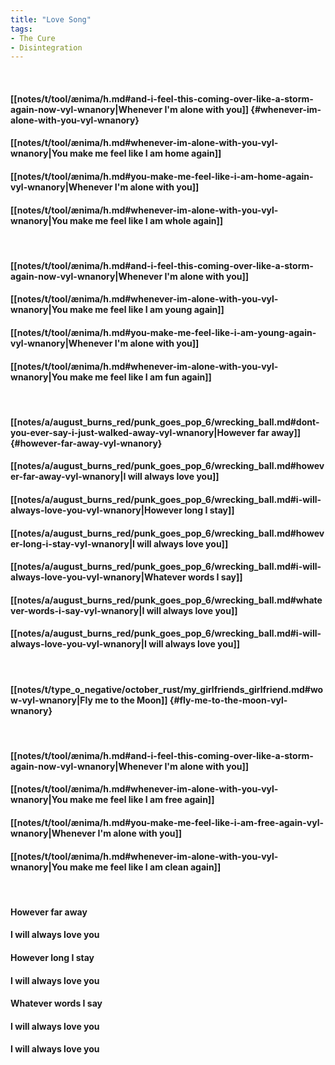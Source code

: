```yaml
---
title: "Love Song"
tags:
- The Cure
- Disintegration
---
```

&nbsp;
#### [[notes/t/tool/ænima/h.md#and-i-feel-this-coming-over-like-a-storm-again-now-vyl-wnanory|Whenever I'm alone with you]] {#whenever-im-alone-with-you-vyl-wnanory}
#### [[notes/t/tool/ænima/h.md#whenever-im-alone-with-you-vyl-wnanory|You make me feel like I am home again]]
#### [[notes/t/tool/ænima/h.md#you-make-me-feel-like-i-am-home-again-vyl-wnanory|Whenever I'm alone with you]]
#### [[notes/t/tool/ænima/h.md#whenever-im-alone-with-you-vyl-wnanory|You make me feel like I am whole again]]
&nbsp;
#### [[notes/t/tool/ænima/h.md#and-i-feel-this-coming-over-like-a-storm-again-now-vyl-wnanory|Whenever I'm alone with you]]
#### [[notes/t/tool/ænima/h.md#whenever-im-alone-with-you-vyl-wnanory|You make me feel like I am young again]]
#### [[notes/t/tool/ænima/h.md#you-make-me-feel-like-i-am-young-again-vyl-wnanory|Whenever I'm alone with you]]
#### [[notes/t/tool/ænima/h.md#whenever-im-alone-with-you-vyl-wnanory|You make me feel like I am fun again]]
&nbsp;
#### [[notes/a/august_burns_red/punk_goes_pop_6/wrecking_ball.md#dont-you-ever-say-i-just-walked-away-vyl-wnanory|However far away]] {#however-far-away-vyl-wnanory}
#### [[notes/a/august_burns_red/punk_goes_pop_6/wrecking_ball.md#however-far-away-vyl-wnanory|I will always love you]]
#### [[notes/a/august_burns_red/punk_goes_pop_6/wrecking_ball.md#i-will-always-love-you-vyl-wnanory|However long I stay]]
#### [[notes/a/august_burns_red/punk_goes_pop_6/wrecking_ball.md#however-long-i-stay-vyl-wnanory|I will always love you]]
#### [[notes/a/august_burns_red/punk_goes_pop_6/wrecking_ball.md#i-will-always-love-you-vyl-wnanory|Whatever words I say]]
#### [[notes/a/august_burns_red/punk_goes_pop_6/wrecking_ball.md#whatever-words-i-say-vyl-wnanory|I will always love you]]
#### [[notes/a/august_burns_red/punk_goes_pop_6/wrecking_ball.md#i-will-always-love-you-vyl-wnanory|I will always love you]]
&nbsp;
#### [[notes/t/type_o_negative/october_rust/my_girlfriends_girlfriend.md#wow-vyl-wnanory|Fly me to the Moon]] {#fly-me-to-the-moon-vyl-wnanory}
&nbsp;
#### [[notes/t/tool/ænima/h.md#and-i-feel-this-coming-over-like-a-storm-again-now-vyl-wnanory|Whenever I'm alone with you]]
#### [[notes/t/tool/ænima/h.md#whenever-im-alone-with-you-vyl-wnanory|You make me feel like I am free again]]
#### [[notes/t/tool/ænima/h.md#you-make-me-feel-like-i-am-free-again-vyl-wnanory|Whenever I'm alone with you]]
#### [[notes/t/tool/ænima/h.md#whenever-im-alone-with-you-vyl-wnanory|You make me feel like I am clean again]]
&nbsp;
#### However far away
#### I will always love you
#### However long I stay
#### I will always love you
#### Whatever words I say
#### I will always love you
#### I will always love you
